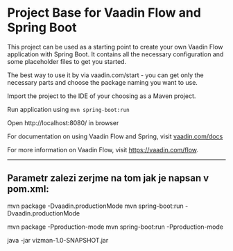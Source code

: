 # Project Base for Vaadin Flow and Spring Boot

This project can be used as a starting point to create your own Vaadin Flow application with Spring Boot.
It contains all the necessary configuration and some placeholder files to get you started.

The best way to use it by via vaadin.com/start - you can get only the necessary parts and choose the package naming you want to use.

Import the project to the IDE of your choosing as a Maven project. 

Run application using
`mvn spring-boot:run`

Open http://localhost:8080/ in browser


For documentation on using Vaadin Flow and Spring, visit [vaadin.com/docs](https://vaadin.com/docs/v10/flow/spring/tutorial-spring-basic.html)

For more information on Vaadin Flow, visit https://vaadin.com/flow.


------------------------------------------

Parametr zalezi zerjme na tom jak je napsan v  pom.xml:
--------------------------------------------------------
mvn package -Dvaadin.productionMode
mvn spring-boot:run -Dvaadin.productionMode

mvn package -Pproduction-mode
mvn spring-boot:run -Pproduction-mode


java -jar vizman-1.0-SNAPSHOT.jar